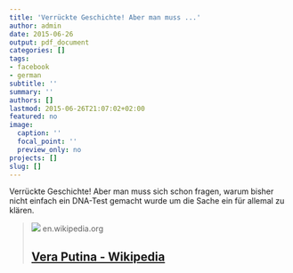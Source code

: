```yaml
---
title: 'Verrückte Geschichte! Aber man muss ...'
author: admin
date: 2015-06-26
output: pdf_document
categories: []
tags:
- facebook
- german
subtitle: ''
summary: ''
authors: []
lastmod: 2015-06-26T21:07:02+02:00
featured: no
image:
  caption: ''
  focal_point: ''
  preview_only: no
projects: []
slug: []
---
```

Verrückte Geschichte! Aber man muss sich schon fragen, warum bisher nicht einfach ein DNA-Test gemacht wurde um die Sache ein für allemal zu klären.
> [![](https://upload.wikimedia.org/wikipedia/commons/9/99/Vladimir_Putin_with_his_mother.jpg)](https://en.wikipedia.org/wiki/Vera_Putina)
> en.wikipedia.org
> ## [Vera Putina - Wikipedia](https://en.wikipedia.org/wiki/Vera_Putina)
>
>


